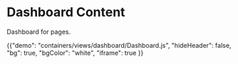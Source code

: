 # Dashboard Content

<p class="description">Dashboard for pages.</p>

{{"demo": "containers/views/dashboard/Dashboard.js", "hideHeader": false, "bg": true, "bgColor": "white", "iframe": true }}
